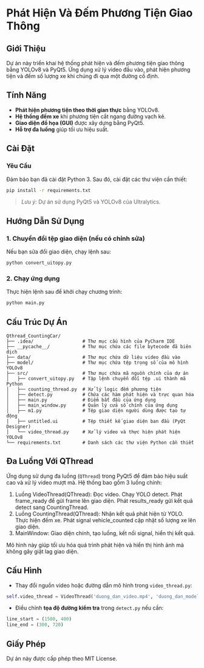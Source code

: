 # Phát Hiện Và Đếm Phương Tiện Giao Thông

## Giới Thiệu
Dự án này triển khai hệ thống phát hiện và đếm phương tiện giao thông bằng YOLOv8 và PyQt5. Ứng dụng xử lý video đầu vào, phát hiện phương tiện và đếm số lượng xe khi chúng đi qua một đường cố định.

## Tính Năng
- **Phát hiện phương tiện theo thời gian thực** bằng YOLOv8.
- **Hệ thống đếm xe** khi phương tiện cắt ngang đường vạch kẻ.
- **Giao diện đồ họa (GUI)** được xây dựng bằng PyQt5.
- **Hỗ trợ đa luồng** giúp tối ưu hiệu suất.

## Cài Đặt
### Yêu Cầu
Đảm bảo bạn đã cài đặt Python 3. Sau đó, cài đặt các thư viện cần thiết:
```bash
pip install -r requirements.txt
```
> *Lưu ý:* Dự án sử dụng PyQt5 và YOLOv8 của Ultralytics.

## Hướng Dẫn Sử Dụng
### 1. Chuyển đổi tệp giao diện (nếu có chỉnh sửa)
Nếu bạn sửa đổi giao diện, chạy lệnh sau:
```bash
python convert_uitopy.py
```

### 2. Chạy ứng dụng
Thực hiện lệnh sau để khởi chạy chương trình:
```bash
python main.py
```

## Cấu Trúc Dự Án
```
Qthread_CountingCar/
├── .idea/                  # Thư mục cấu hình của PyCharm IDE
├── __pycache__/            # Thư mục chứa các file bytecode đã biên dịch
├── data/                   # Thư mục chứa dữ liệu video đầu vào
├── model/                  # Thư mục chứa tệp trọng số của mô hình YOLOv8
├── src/                    # Thư mục chứa mã nguồn chính của dự án
│   ├── convert_uitopy.py   # Tập lệnh chuyển đổi tệp .ui thành mã Python
│   ├── counting_thread.py  # Xử lý logic đếm phương tiện
│   ├── detect.py           # Chứa các hàm phát hiện và trực quan hóa
│   ├── main.py             # Điểm bắt đầu của ứng dụng
│   ├── main_window.py      # Quản lý cửa sổ chính của ứng dụng
│   ├── m1.py               # Tệp giao diện người dùng được tạo tự động
│   ├── untitled.ui         # Tệp thiết kế giao diện ban đầu (PyQt Designer)
│   └── video_thread.py     # Xử lý video và thực hiện phát hiện YOLOv8
└── requirements.txt        # Danh sách các thư viện Python cần thiết

```

## Đa Luồng Với QThread
Ứng dụng sử dụng đa luồng (`QThread`) trong PyQt5 để đảm bảo hiệu suất cao và xử lý video mượt mà. Hệ thống bao gồm 3 luồng chính:

1. Luồng VideoThread(QThread):  Đọc video.
                                Chạy YOLO detect.
                                Phát frame_ready để gửi frame lên giao diện.
                                Phát results_ready gửi kết quả detect sang CountingThread.
2. Luồng CountingThread(QThread): Nhận kết quả phát hiện từ YOLO.
                                  Thực hiện đếm xe.
                                  Phát signal vehicle_counted cập nhật số lượng xe lên giao diện.
3. MainWindow: Giao diện chính, tạo luồng, kết nối signal, hiển thị kết quả.

Mô hình này giúp tối ưu hóa quá trình phát hiện và hiển thị hình ảnh mà không gây giật lag giao diện.

## Cấu Hình
- Thay đổi nguồn video hoặc đường dẫn mô hình trong `video_thread.py`:
```python
self.video_thread = VideoThread('duong_dan_video.mp4', 'duong_dan_model/yolov8n.pt')
```
- Điều chỉnh **tọa độ đường kiểm tra** trong `detect.py` nếu cần:
```python
line_start = (1500, 400)
line_end = (300, 720)
```

## Giấy Phép
Dự án này được cấp phép theo MIT License.

